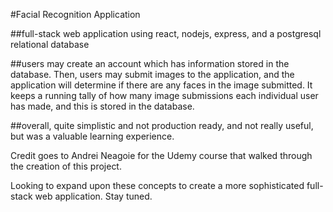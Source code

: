 #Facial Recognition Application

##full-stack web application using react, nodejs, express, and a postgresql relational database

##users may create an account which has information stored in the database. Then, users may submit images to the application, and the application will determine if there are any faces in the image submitted. It keeps a running tally of how many image submissions each individual user has made, and this is stored in the database. 

##overall, quite simplistic and not production ready, and not really useful, but was a valuable learning experience.

Credit goes to Andrei Neagoie for the Udemy course that walked through the creation of this project.

Looking to expand upon these concepts to create a more sophisticated full-stack web application. Stay tuned.
